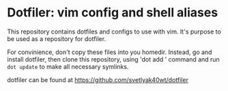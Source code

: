 Dotfiler: vim config and shell aliases
======================================

This repository contains dotfiles and configs to use with vim.
It's purpose to be used as a repository for dotfiler.

For convinience, don't copy these files into you homedir. Instead,
go and install dotfiler, then clone this repository, using
'dot add <url>' command and run `dot update` to make all necessary symlinks.

dotfiler can be found at https://github.com/svetlyak40wt/dotfiler

